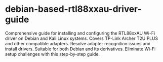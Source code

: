 # debian-based-rtl88xxau-driver-guide
Comprehensive guide for installing and configuring the RTL88xxAU Wi-Fi driver on Debian and Kali Linux systems. Covers TP-Link Archer T2U PLUS and other compatible adapters. Resolve adapter recognition issues and install drivers. Suitable for both Debian and its derivatives. Eliminate Wi-Fi setup challenges with this step-by-step guide.
